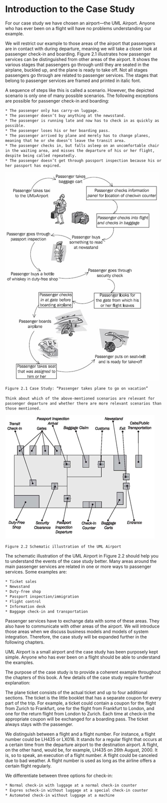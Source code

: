 # Introduction to the Case Study

For our case study we have chosen an airport—the UML Airport. Anyone who has ever been on a flight will have no problems understanding our example.

We will restrict our example to those areas of the airport that passengers are in contact with during departure, meaning we will take a closer look at passenger check-in and boarding. Figure 2.1 illustrates how passenger services can be distinguished from other areas of the airport. It shows the various stages that passengers go through until they are seated in the airplane, buckled up, and the plane is ready to take off. Not all stages passengers go through are related to passenger services. The stages that belong to passenger services are framed and printed in italic font.

A sequence of steps like this is called a scenario. However, the depicted scenario is only one of many possible scenarios. The following exceptions are possible for passenger check-in and boarding:

	* The passenger only has carry-on luggage.
	* The passenger doesn’t buy anything at the newsstand.
	* The passenger is running late and now has to check in as quickly as possible.
	* The passenger loses his or her boarding pass.
	* The passenger arrived by plane and merely has to change planes, meaning that he or she doesn’t leave the transit area.
	* The passenger checks in, but falls asleep on an uncomfortable chair in the waiting area, and misses the departure of his or her flight, despite being called repeatedly.
	* The passenger doesn’t get through passport inspection because his or her passport has expired.
	

![UML_Airport_1](images/UML_Airport_1.jpg)

	Figure 2.1 Case Study: “Passenger takes plane to go on vacation”
	
	Think about which of the above-mentioned scenarios are relevant for passenger departure and whether there are more relevant scenarios than those mentioned.
	
![UML_Airport_2](images/UML_Airport_2.jpg)

	Figure 2.2 Schematic illustration of the UML Airport

The schematic illustration of the UML Airport in Figure 2.2 should help you to understand the events of the case study better. Many areas around the main passenger services are related in one or more ways to passenger services. Some examples are:

	* Ticket sales
	* Newsstand
	* Duty-free shop
	* Passport inspection/immigration
	* Flight control
	* Information desk
	* Baggage check-in and transportation

Passenger services have to exchange data with some of these areas. They also have to communicate with other areas of the airport. We will introduce those areas when we discuss business models and models of system integration. Therefore, the case study will be expanded further in the following chapters.

UML Airport is a small airport and the case study has been purposely kept simple. Anyone who has ever been on a flight should be able to understand the examples.

The purpose of the case study is to provide a coherent example throughout the chapters of this book. A few details of the case study require further explanation:

The plane ticket consists of the actual ticket and up to four additional sections. The ticket is the little booklet that has a separate coupon for every part of the trip. For example, a ticket could contain a coupon for the flight from Zurich to Frankfurt, one for the flight from Frankfurt to London, and one for the return flight from London to Zurich. Each time at check-in the appropriate coupon will be exchanged for a boarding pass. The ticket always stays with the passenger.

We distinguish between a flight and a flight number. For instance, a flight number could be LH435 or LX016. It stands for a regular flight that occurs at a certain time from the departure airport to the destination airport. A flight, on the other hand, would be, for example, LH435 on 26th August, 2000. It is, so to speak, an execution of a flight number. A flight could be canceled due to bad weather. A flight number is used as long as the airline offers a certain flight regularly.

We differentiate between three options for check-in:

	* Normal check-in with luggage at a normal check-in counter
	* Expres scheck-in without luggage at a special check-in counter
	* Automated check-in without luggage at a machine

